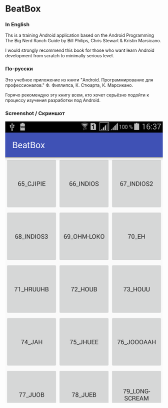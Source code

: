 BeatBox
================

### In English

Ths is a training Android application based on the Android Programming The Big Nerd Ranch Guide by Bill Philips, Chris Stewart & Kristin Marsicano.

I would strongly recommend this book for those who want learn Android development from scratch to minimally serious level.


### По-русски

Это учебное приложение из книги "Android. Программирование для профессионалов." Ф. Филлипса, К. Стюарта, К. Марсикано.
 
Горячо рекомендую эту книгу всем, кто хочет серьёзно подойти к процессу изучения разработки под Android.
 
### Screenshot / Скриншот

![Screenshot](/screenshot.png?raw=true "Screenshot")
